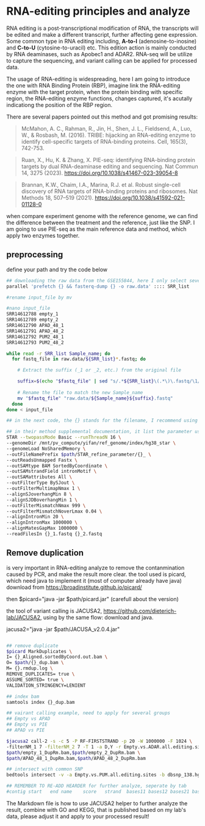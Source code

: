 # RNA-editing principles and analyze
RNA editing is a post-transcriptional modification of RNA, the transcripts will be edited and make a different transcript, further affecting gene expression. Some common type in RNA editing including, **A-to-I** (adenosine-to-inosine) and **C-to-U** (cytosine-to-uracil) etc. This edition action is mainly conducted by RNA deaminases, such as Apobec1 and ADAR2. RNA-seq will be utilize to capture the sequencing, and variant calling can be applied for processed data.

The usage of RNA-editing is widespreading, here I am going to introduce the one with RNA Binding Protein (RBP), imagine link the RNA-editing enzyme with the target protein, when the protein binding with specific region, the RNA-editing enzyme functions, changes captured, it's acutally indicationg the position of the RBP region.

There are several papers pointed out this method and got promising results:
>McMahon, A. C., Rahman, R., Jin, H., Shen, J. L., Fieldsend, A., Luo, W., & Rosbash, M. (2016). TRIBE: hijacking an RNA-editing enzyme to identify cell-specific targets of RNA-binding proteins. Cell, 165(3), 742-753.

>Ruan, X., Hu, K. & Zhang, X. PIE-seq: identifying RNA-binding protein targets by dual RNA-deaminase editing and sequencing. Nat Commun 14, 3275 (2023). https://doi.org/10.1038/s41467-023-39054-8

>Brannan, K.W., Chaim, I.A., Marina, R.J. et al. Robust single-cell discovery of RNA targets of RNA-binding proteins and ribosomes. Nat Methods 18, 507–519 (2021). https://doi.org/10.1038/s41592-021-01128-0

when compare experiment genome with the reference genome, we can find the difference between the treatment and the reference, just like the SNP. I am going to use PIE-seq as the main reference data and method, which apply two enzymes together.

## preprocessing 
define your path and try the code below
```bash
## downloading the raw data from the GSE155844, here I only select several 
parallel 'prefetch {} && fasterq-dump {} -o raw.data' :::: SRR_list 

#rename input_file by mv

#nano input_file
SRR14612788 empty_1
SRR14612789 empty_2
SRR14612790 APAD_48_1
SRR14612791 APAD_48_2
SRR14612792 PUM2_48_1
SRR14612793 PUM2_48_2

while read -r SRR_list Sample_name; do
  for fastq_file in raw.data/${SRR_list}*.fastq; do

    # Extract the suffix (_1 or _2, etc.) from the original file

    suffix=$(echo "$fastq_file" | sed "s/.*${SRR_list}\(.*\)\.fastq/\1/")
    
    # Rename the file to match the new Sample_name
    mv "$fastq_file" "raw.data/${Sample_name}${suffix}.fastq"
  done
done < input_file

## in the next code, the {} stands for the filename, I recommend using one file for first try, if works, apply parallel, but be careful of the computational capability.

## in their method supplemental documentation, it list the parameter used for STAR alignment, so just apply here
STAR --twopassMode Basic --runThreadN 16 \
--genomeDir /mnt/pv_compute/yifan/ref_genome/index/hg38_star \
--genomeLoad NoSharedMemory \
--outFileNamePrefix $path/STAR_refine_parameter/{}_ \
--outReadsUnmapped Fastx \
--outSAMtype BAM SortedByCoordinate \
--outSAMstrandField intronMotif \
--outSAMattributes All \
--outFilterType BySJout \
--outFilterMultimapNmax 1 \
--alignSJoverhangMin 8 \
--alignSJDBoverhangMin 1 \
--outFilterMismatchNmax 999 \
--outFilterMismatchNoverLmax 0.04 \
--alignIntronMin 20 \
--alignIntronMax 1000000 \
--alignMatesGapMax 1000000 \
--readFilesIn {}_1.fastq {}_2.fastq
```

## Remove duplication
is very important in RNA-editing analyze to remove the contanmination caused by PCR, and make the result more clear.
the tool used is picard, which need java to implement it (most of computer already have java)
download from 
https://broadinstitute.github.io/picard/

then $picard="java -jar $path/picard.jar"  (carefull about the version)

the tool of variant calling is JACUSA2, https://github.com/dieterich-lab/JACUSA2, using by the same flow: download and java.

jacusa2="java -jar $path/JACUSA_v2.0.4.jar"
```bash

## remove duplicate
$picard MarkDuplicates \
I= {}_Aligned.sortedByCoord.out.bam \
O= $path/{}_dup.bam \
M= {}.rmdup.log \
REMOVE_DUPLICATES= true \
ASSUME_SORTED= true \
VALIDATION_STRINGENCY=LENIENT

## index bam
samtools index {}_dup.bam

## vairant calling example, need to apply for several groups
## Empty vs APAD 
## Empty vs PIE
## APAD vs PIE

$jacusa2 call-2 -s -c 5 -P RF-FIRSTSTRAND -p 20 -W 1000000 -F 1024 \
-filterNM_1 7 -filterNM_2 7 -T 1 -a D,Y -r Empty.vs.ADAR.all.editing.sites \
$path/empty_1_DupRm.bam,$path/empty_2_DupRm.bam \
$path/APAD_48_1_DupRm.bam,$path/APAD_48_2_DupRm.bam

## intersect with common SNP 
bedtools intersect -v -a Empty.vs.PUM.all.editing.sites -b dbsnp_138.hg38.vcf.gz > Empty.vs.PUM.DP5.wo.snp

## REMEMBER TO RE-ADD HEARDER for further analyze, seperate by tab
#contig start   end name    score   strand  bases11 bases12 bases21 bases22 info    filter  ref
```
The Markdown file is how to use JACUSA2 helper to further analyze the result, combine with GO and KEGG, that is published based on my lab's data, please adjust it and apply to your processed result!



